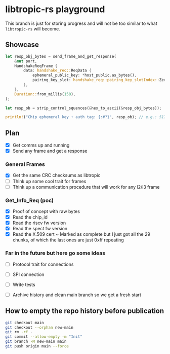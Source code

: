 # libtropic-rs playground

This branch is just for storing progress and will not be too similar to what `libtropic-rs` will become.


## Showcase

```Rust
let resp_obj_bytes = send_frame_and_get_response(
    &mut port,
    HandshakeReqFrame {
        data: handshake_req::ReqData {
            ephemeral_public_key: *host_public.as_bytes(),
            pairing_key_slot: handshake_req::pairing_key_slotIndex::Zero,
        },
    },
    Duration::from_millis(150),
);

let resp_ob = strip_control_squences(&hex_to_ascii(&resp_obj_bytes));

println!("Chip ephemeral key + auth tag: {:#?}", resp_ob); // e.g.: 51700ACFB6FB146E027BC64A77DFFBEE106D16E511576615
```

## Plan

- [x] Get comms up and running
- [x] Send any frame and get a response

### General Frames

- [x] Get the same CRC checksums as libtropic
- [ ] Think up some cool trait for frames
- [ ] Think up a communication procedure that will work for any l2/l3 frame

### Get_Info_Req (poc)

- [x] Proof of concept with raw bytes
- [x] Read the chip_id
- [x] Read the riscv fw version
- [x] Read the spect fw version
- [x] Read the X.509 cert ~ Marked as complete but I just got all the 29 chunks, of which the last ones are just 0xff repeating

### Far in the future but here go some ideas

- [ ] Protocol trait for connections
- [ ] SPI connection
- [ ] Write tests

- [ ] Archive history and clean main branch so we get a fresh start


## How to empty the repo history before publication

```bash
git checkout main
git checkout --orphan new-main
git rm -rf .
git commit --allow-empty -m "Init"
git branch -M new-main main
git push origin main --force
```